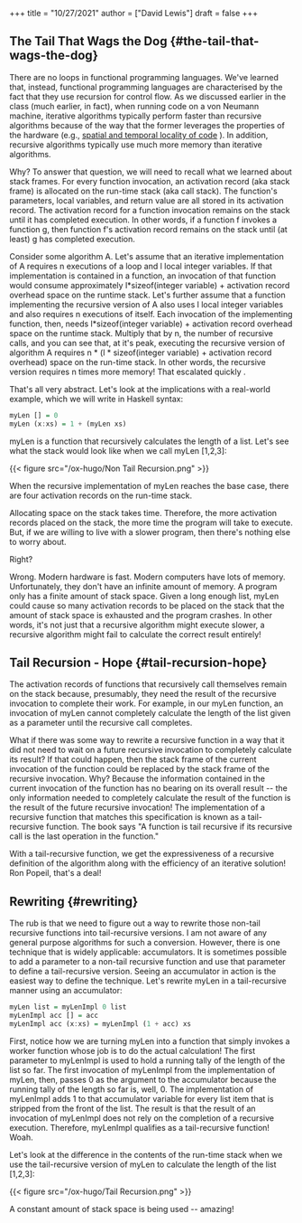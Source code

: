 +++
title = "10/27/2021"
author = ["David Lewis"]
draft = false
+++

## The Tail That Wags the Dog {#the-tail-that-wags-the-dog}

There are no loops in functional programming languages. We've learned that, instead, functional programming languages are characterised by the fact that they use recursion for control flow. As we discussed earlier in the class (much earlier, in fact), when running code on a von Neumann machine, iterative algorithms typically perform faster than recursive algorithms because of the way that the former leverages the properties of the hardware (e.g., [spatial and temporal locality of code](https://en.wikipedia.org/wiki/Locality%5Fof%5Freference) ). In addition, recursive algorithms typically use much more memory than iterative algorithms.

Why? To answer that question, we will need to recall what we learned about stack frames. For every function invocation, an activation record (aka stack frame) is allocated on the run-time stack (aka call stack). The function's parameters, local variables, and return value are all stored in its activation record. The activation record for a function invocation remains on the stack until it has completed execution. In other words, if a function f invokes a function g, then function f's activation record remains on the stack until (at least) g has completed execution.

Consider some algorithm A. Let's assume that an iterative implementation of A requires n executions of a loop and l local integer variables. If that implementation is contained in a function, an invocation of that function would consume approximately l\*sizeof(integer variable) + activation record overhead space on the runtime stack. Let's further assume that a function implementing the recursive version of A also uses l local integer variables and also requires n executions of itself. Each invocation of the implementing function, then, needs l\*sizeof(integer variable) + activation record overhead space on the runtime stack. Multiply that by n, the number of recursive calls, and you can see that, at it's peak, executing the recursive version of algorithm A requires n \* (l \* sizeof(integer variable) + activation record overhead) space on the run-time stack. In other words, the recursive version requires n times more memory!
That escalated quickly
.

That's all very abstract. Let's look at the implications with a real-world example, which we will write in Haskell syntax:

```haskell
myLen [] = 0
myLen (x:xs) = 1 + (myLen xs)
```

myLen is a function that recursively calculates the length of a list. Let's see what the stack would look like when we call myLen [1,2,3]:

{{< figure src="/ox-hugo/Non Tail Recursion.png" >}}

When the recursive implementation of myLen reaches the base case, there are four activation records on the run-time stack.

Allocating space on the stack takes time. Therefore, the more activation records placed on the stack, the more time the program will take to execute. But, if we are willing to live with a slower program, then there's nothing else to worry about.

Right?

Wrong. Modern hardware is fast. Modern computers have lots of memory. Unfortunately, they don't have an infinite amount of memory. A program only has a finite amount of stack space. Given a long enough list, myLen could cause so many activation records to be placed on the stack that the amount of stack space is exhausted and the program crashes. In other words, it's not just that a recursive algorithm might execute slower, a recursive algorithm might fail to calculate the correct result entirely!


## Tail Recursion - Hope {#tail-recursion-hope}

The activation records of functions that recursively call themselves remain on the stack because, presumably, they need the result of the recursive invocation to complete their work. For example, in our myLen function, an invocation of myLen cannot completely calculate the length of the list given as a parameter until the recursive call completes.

What if there was some way to rewrite a recursive function in a way that it did not need to wait on a future recursive invocation to completely calculate its result? If that could happen, then the stack frame of the current invocation of the function could be replaced by the stack frame of the recursive invocation. Why? Because the information contained in the current invocation of the function has no bearing on its overall result -- the only information needed to completely calculate the result of the function is the result of the future recursive invocation! The implementation of a recursive function that matches this specification is known as a tail-recursive function. The book says "A function is tail recursive if its recursive call is the last operation in the function."

With a tail-recursive function, we get the expressiveness of a recursive definition of the algorithm along with the efficiency of an iterative solution! Ron Popeil, that's a deal!


## Rewriting {#rewriting}

The rub is that we need to figure out a way to rewrite those non-tail recursive functions into tail-recursive versions. I am not aware of any general purpose algorithms for such a conversion. However, there is one technique that is widely applicable: accumulators. It is sometimes possible to add a parameter to a non-tail recursive function and use that parameter to define a tail-recursive version. Seeing an accumulator in action is the easiest way to define the technique. Let's rewrite myLen in a tail-recursive manner using an accumulator:

```haskell
myLen list = myLenImpl 0 list
myLenImpl acc [] = acc
myLenImpl acc (x:xs) = myLenImpl (1 + acc) xs
```

First, notice how we are turning myLen into a function that simply invokes a worker function whose job is to do the actual calculation! The first parameter to myLenImpl is used to hold a running tally of the length of the list so far. The first invocation of myLenImpl from the implementation of myLen, then, passes 0 as the argument to the accumulator because the running tally of the length so far is, well, 0. The implementation of myLenImpl adds 1 to that accumulator variable for every list item that is stripped from the front of the list. The result is that the result of an invocation of myLenImpl does not rely on the completion of a recursive execution. Therefore, myLenImpl qualifies as a tail-recursive function! Woah.

Let's look at the difference in the contents of the run-time stack when we use the tail-recursive version of myLen to calculate the length of the list [1,2,3]:

{{< figure src="/ox-hugo/Tail Recursion.png" >}}

A constant amount of stack space is being used -- amazing!
